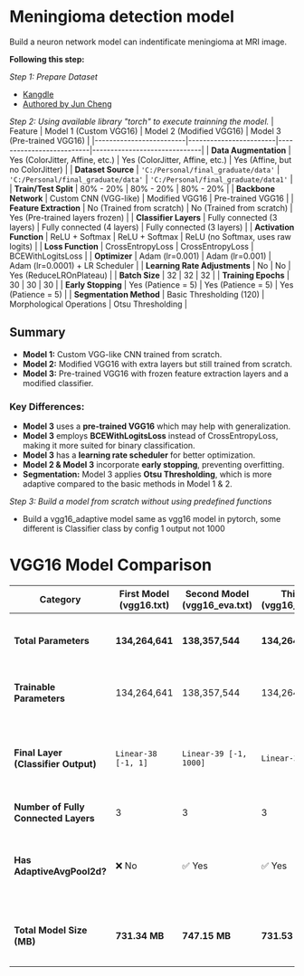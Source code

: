 # **Meningioma detection model**

Build a neuron network model can indentificate meningioma at MRI image.

**Following this step:**

_Step 1: Prepare Dataset_
- [Kangdle](https://www.kaggle.com/datasets/masoudnickparvar/brain-tumor-mri-dataset)
- [Authored by Jun Cheng](https://figshare.com/articles/dataset/brain_tumor_dataset/1512427/5)

_Step 2: Using available library "torch" to execute trainning the model._
| Feature                 | Model 1 (Custom VGG16) | Model 2 (Modified VGG16) | Model 3 (Pre-trained VGG16) |
|-------------------------|------------------------|--------------------------|------------------------------|
| **Data Augmentation**   | Yes (ColorJitter, Affine, etc.) | Yes (ColorJitter, Affine, etc.) | Yes (Affine, but no ColorJitter) |
| **Dataset Source**      | `'C:/Personal/final_graduate/data'` | `'C:/Personal/final_graduate/data'` | `'C:/Personal/final_graduate/data1'` |
| **Train/Test Split**    | 80% - 20%              | 80% - 20%                | 80% - 20%                     |
| **Backbone Network**    | Custom CNN (VGG-like)  | Modified VGG16           | Pre-trained VGG16             |
| **Feature Extraction**  | No (Trained from scratch) | No (Trained from scratch) | Yes (Pre-trained layers frozen) |
| **Classifier Layers**   | Fully connected (3 layers) | Fully connected (4 layers) | Fully connected (3 layers) |
| **Activation Function** | ReLU + Softmax         | ReLU + Softmax           | ReLU (no Softmax, uses raw logits) |
| **Loss Function**       | CrossEntropyLoss       | CrossEntropyLoss         | BCEWithLogitsLoss             |
| **Optimizer**          | Adam (lr=0.001)        | Adam (lr=0.001)          | Adam (lr=0.0001) + LR Scheduler |
| **Learning Rate Adjustments** | No | No | Yes (ReduceLROnPlateau) |
| **Batch Size**         | 32                     | 32                       | 32                             |
| **Training Epochs**    | 30                     | 30                       | 30                             |
| **Early Stopping**     | Yes (Patience = 5)     | Yes (Patience = 5)       | Yes (Patience = 5)             |
| **Segmentation Method** | Basic Thresholding (120) | Morphological Operations | Otsu Thresholding              |

## Summary
- **Model 1:** Custom VGG-like CNN trained from scratch.
- **Model 2:** Modified VGG16 with extra layers but still trained from scratch.
- **Model 3:** Pre-trained VGG16 with frozen feature extraction layers and a modified classifier.

### Key Differences:
- **Model 3** uses a **pre-trained VGG16** which may help with generalization.
- **Model 3** employs **BCEWithLogitsLoss** instead of CrossEntropyLoss, making it more suited for binary classification.
- **Model 3** has a **learning rate scheduler** for better optimization.
- **Model 2 & Model 3** incorporate **early stopping**, preventing overfitting.
- **Segmentation:** Model 3 applies **Otsu Thresholding**, which is more adaptive compared to the basic methods in Model 1 & 2.

_Step 3: Build a model from scratch without using predefined functions_
- Build a vgg16_adaptive model same as vgg16 model in pytorch, some different is Classifier class by config 1 output not 1000

# VGG16 Model Comparison

| **Category**               | **First Model (vgg16.txt)**    | **Second Model (vgg16_eva.txt)**   | **Third Model (vgg16_adaptive.txt)** | **Difference** |
|---------------------------|--------------------------------|------------------------------------|------------------------------------|--------------|
| **Total Parameters**      | **134,264,641**                | **138,357,544**                   | **134,264,641**                   | The second model has more parameters due to `Linear-39 (1000 outputs)` |
| **Trainable Parameters**  | 134,264,641                    | 138,357,544                        | 134,264,641                        | The second model has more trainable parameters |
| **Final Layer (Classifier Output)** | `Linear-38 [-1, 1]`  | `Linear-39 [-1, 1000]`  | `Linear-39 [-1, 1]`  | The second model is for ImageNet classification, while the other two are for binary classification |
| **Number of Fully Connected Layers** | 3                      | 3                                  | 3                                  | Same across all models |
| **Has AdaptiveAvgPool2d?** | ❌ No | ✅ Yes | ✅ Yes | The second and third models use `AdaptiveAvgPool2d` to ensure consistent input size before Fully Connected layers |
| **Total Model Size (MB)** | **731.34 MB** | **747.15 MB** | **731.53 MB** | The second model is the largest due to the 1000-class classifier |

